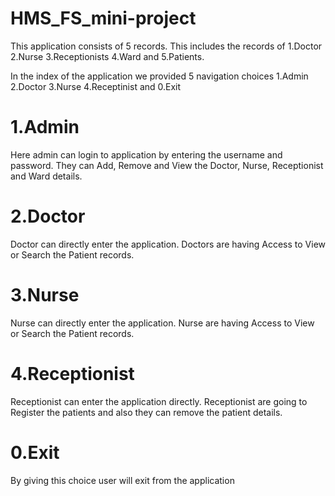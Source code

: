 # HMS_FS_mini-project

This application consists of 5 records. This includes the records of 
1.Doctor 2.Nurse 3.Receptionists 4.Ward and 5.Patients.

In the index of the application we provided 5 navigation choices 
1.Admin
2.Doctor
3.Nurse
4.Receptinist and 
0.Exit

# 1.Admin
Here admin can login to application by entering the username and password.
They can Add, Remove and View the Doctor, Nurse, Receptionist and Ward details.

# 2.Doctor
Doctor can directly enter the application. 
Doctors are having Access to View or Search the Patient records.

# 3.Nurse
Nurse can directly enter the application. 
Nurse are having Access to View or Search the Patient records.

# 4.Receptionist
Receptionist can enter the application directly.
Receptionist are going to Register the patients and also they can remove the patient details.

# 0.Exit
By giving this choice user will exit from the application
